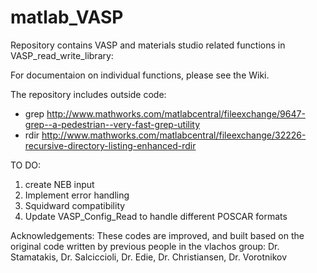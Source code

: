 # matlab_VASP
Repository contains VASP and materials studio related functions in VASP_read_write_library:

For documentaion on individual functions, please see the Wiki.

The repository includes outside code:
* grep
http://www.mathworks.com/matlabcentral/fileexchange/9647-grep--a-pedestrian--very-fast-grep-utility
* rdir
http://www.mathworks.com/matlabcentral/fileexchange/32226-recursive-directory-listing-enhanced-rdir

TO DO:
  1. create NEB input
  2. Implement error handling
  3. Squidward compatibility 
  4. Update VASP_Config_Read to handle different POSCAR formats

Acknowledgements:
These codes are improved, and built based on the original code written by previous people in the vlachos group:
Dr. Stamatakis, Dr. Salciccioli, Dr. Edie, Dr. Christiansen, Dr. Vorotnikov
